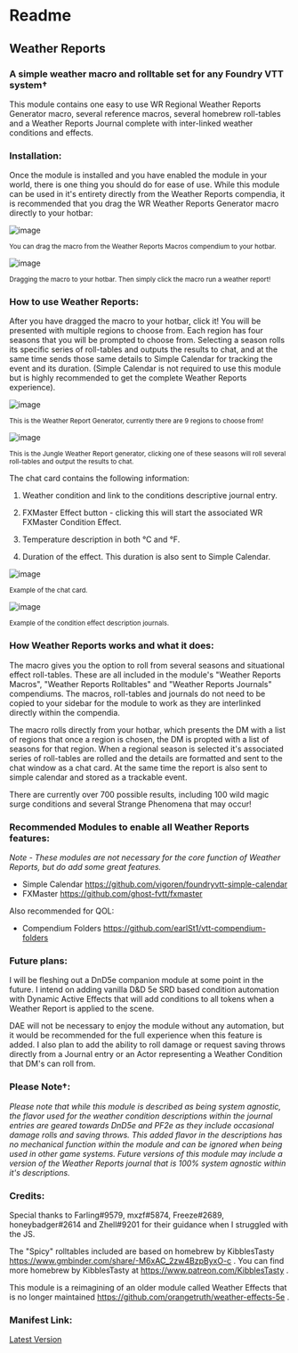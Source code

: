 # Readme
## Weather Reports
### A simple weather macro and rolltable set for any Foundry VTT system†

This module contains one easy to use WR Regional Weather Reports Generator macro, several reference macros, several homebrew roll-tables and a Weather Reports Journal complete with inter-linked weather conditions and effects.

### Installation:

Once the module is installed and you have enabled the module in your world, there is one thing you should do for ease of use. While this module can be used in it's entirety directly from the Weather Reports compendia, it is recommended that you drag the WR Weather Reports Generator macro directly to your hotbar:

![image](https://user-images.githubusercontent.com/75949480/227755513-bf655ba3-e609-40b5-89d2-22af6fa67ae4.png)

<sup>You can drag the macro from the Weather Reports Macros compendium to your hotbar.</sup>

![image](https://user-images.githubusercontent.com/75949480/227755523-1fb14789-892f-42c2-8375-3228d73680eb.png)

<sup>Dragging the macro to your hotbar. Then simply click the macro run a weather report!</sup>

### How to use Weather Reports:

After you have dragged the macro to your hotbar, click it! You will be presented with multiple regions to choose from. Each region has four seasons that you will be prompted to choose from. Selecting a season rolls its specific series of roll-tables and outputs the results to chat, and at the same time sends those same details to Simple Calendar for tracking the event and its duration. (Simple Calendar is not required to use this module but is highly recommended to get the complete Weather Reports experience).

![image](https://user-images.githubusercontent.com/75949480/227755565-09dc888e-f490-4954-ad8c-88f2d2682c89.png)

<sup>This is the Weather Report Generator, currently there are 9 regions to choose from!</sup>

![image](https://user-images.githubusercontent.com/75949480/227755570-14eb4c07-ec16-44f6-8609-a6716ce6e2d3.png)

<sup>This is the Jungle Weather Report generator, clicking one of these seasons will roll several roll-tables and output the results to chat.</sup>

The chat card contains the following information:

1. Weather condition and link to the conditions descriptive journal entry.

2. FXMaster Effect button - clicking this will start the associated WR FXMaster Condition Effect.

3. Temperature description in both °C and °F.

4. Duration of the effect. This duration is also sent to Simple Calendar.

![image](https://user-images.githubusercontent.com/75949480/227755631-5d9a2233-594c-4e7c-9fbe-3c8996435da2.png)

<sup>Example of the chat card.</sup>

![image](https://user-images.githubusercontent.com/75949480/227755643-bc5c5505-3513-4448-8be7-00085dc1a11c.png)

<sup>Example of the condition effect description journals.</sup>

### How Weather Reports works and what it does:

The macro gives you the option to roll from several seasons and situational effect roll-tables. These are all included in the module's "Weather Reports Macros", "Weather Reports Rolltables" and "Weather Reports Journals" compendiums. The macros, roll-tables and journals do not need to be copied to your sidebar for the module to work as they are interlinked directly within the compendia.

The macro rolls directly from your hotbar, which presents the DM with a list of regions that once a region is chosen, the DM is propted with a list of seasons for that region. When a regional season is selected it's associated series of roll-tables are rolled and the details are formatted and sent to the chat window as a chat card. At the same time the report is also sent to simple calendar and stored as a trackable event.

There are currently over 700 possible results, including 100 wild magic surge conditions and several Strange Phenomena that may occur!

### Recommended Modules to enable all Weather Reports features:
*Note - These modules are not necessary for the core function of Weather Reports, but do add some great features.*
- Simple Calendar https://github.com/vigoren/foundryvtt-simple-calendar
- FXMaster https://github.com/ghost-fvtt/fxmaster

Also recommended for QOL:
- Compendium Folders https://github.com/earlSt1/vtt-compendium-folders

### Future plans:

I will be fleshing out a DnD5e companion module at some point in the future. I intend on adding vanilla D&D 5e SRD based condition automation with Dynamic Active Effects that will add conditions to all tokens when a Weather Report is applied to the scene.

DAE will not be necessary to enjoy the module without any automation, but it would be recommended for the full experience when this feature is added. I also plan to add the ability to roll damage or request saving throws directly from a Journal entry or an Actor representing a Weather Condition that DM's can roll from.

### Please Note†:

*Please note that while this module is described as being system agnostic, the flavor used for the weather condition descriptions within the journal entries are geared towards DnD5e and PF2e as they include occasional damage rolls and saving throws. This added flavor in the descriptions has no mechanical function within the module and can be ignored when being used in other game systems. Future versions of this module may include a version of the Weather Reports journal that is 100% system agnostic within it's descriptions.*

### Credits:

Special thanks to Farling#9579, mxzf#5874, Freeze#2689, honeybadger#2614 and Zhell#9201 for their guidance when I struggled with the JS.

The "Spicy" rolltables included are based on homebrew by KibblesTasty https://www.gmbinder.com/share/-M6xAC_2zw4BzpByxO-c . You can find more homebrew by KibblesTasty at https://www.patreon.com/KibblesTasty .

This module is a reimagining of an older module called Weather Effects that is no longer maintained https://github.com/orangetruth/weather-effects-5e .

### Manifest Link:
[Latest Version](https://github.com/paulcheeba/weather-reports/releases/latest/download/module.json)
